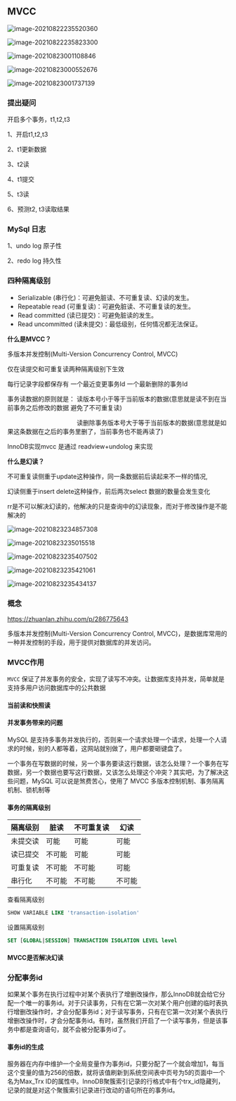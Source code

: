 ## MVCC 

![image-20210822235520360](https://gitee.com/kongxiangjin/images/raw/master/img/image-20210822235520360.png)

![image-20210822235823300](https://gitee.com/kongxiangjin/images/raw/master/img/image-20210822235823300.png)

![image-20210823001108846](https://gitee.com/kongxiangjin/images/raw/master/img/image-20210823001108846.png)

![image-20210823000552676](https://gitee.com/kongxiangjin/images/raw/master/img/image-20210823000552676.png)



![image-20210823001737139](https://gitee.com/kongxiangjin/images/raw/master/img/image-20210823001737139.png)

### 提出疑问

开启多个事务，t1,t2,t3

1、开启t1,t2,t3

2、t1更新数据

3、t2读

4、t1提交

5、t3读

6、预测t2, t3读取结果







### MySql 日志

1、undo log  原子性

2、redo log 持久性 





### 四种隔离级别

- Serializable (串行化)：可避免脏读、不可重复读、幻读的发生。
- Repeatable read (可重复读)：可避免脏读、不可重复读的发生。
- Read committed (读已提交)：可避免脏读的发生。
- Read uncommitted (读未提交)：最低级别，任何情况都无法保证。



**什么是MVCC？**

多版本并发控制(Multi-Version Concurrency Control, MVCC)

仅在读提交和可重复读两种隔离级别下生效

每行记录字段都保存有 一个最近变更事务Id 一个最新删除的事务Id

事务读数据的原则就是： 读版本号小于等于当前版本的数据(意思就是读不到在当前事务之后修改的数据 避免了不可重复读)

　　　　　　　　　　　 读删除事务版本号大于等于当前版本的数据(意思就是如果这条数据在之后的事务里删了，当前事务也不能再读了) 

InnoDB实现mvcc 是通过 readview+undolog 来实现



**什么是幻读？**

不可重复读侧重于update这种操作，同一条数据前后读起来不一样的情况,

幻读侧重于insert delete这种操作，前后两次select 数据的数量会发生变化



rr是不可以解决幻读的，他解决的只是查询中的幻读现象，而对于修改操作是不能解决的



![image-20210823234857308](https://gitee.com/kongxiangjin/images/raw/master/img/image-20210823234857308.png)

![image-20210823235015518](https://gitee.com/kongxiangjin/images/raw/master/img/image-20210823235015518.png)





![image-20210823235407502](https://gitee.com/kongxiangjin/images/raw/master/img/image-20210823235407502.png)

![image-20210823235421061](https://gitee.com/kongxiangjin/images/raw/master/img/image-20210823235421061.png)

![image-20210823235434137](https://gitee.com/kongxiangjin/images/raw/master/img/image-20210823235434137.png)





### 概念

https://zhuanlan.zhihu.com/p/286775643

多版本并发控制(Multi-Version Concurrency Control, MVCC)，是数据库常用的一种并发控制的手段，用于提供对数据库的并发访问。





### MVCC作用

`MVCC` 保证了并发事务的安全，实现了读写不冲突。让数据库支持并发，简单就是支持多用户访问数据库中的公共数据



#### 当前读和快照读





#### 并发事务带来的问题

MySQL 是支持多事务并发执行的，否则来一个请求处理一个请求，处理一个人请求的时候，别的人都等着，这网站就别做了，用户都要砸键盘了。

一个事务在写数据的时候，另一个事务要读这行数据，该怎么处理？一个事务在写数据，另一个数据也要写这行数据，又该怎么处理这个冲突？其实吧，为了解决这些问题，MySQL 可以说是煞费苦心，使用了 MVCC 多版本控制机制、事务隔离机制、锁机制等

#### 事务的隔离级别

| 隔离级别 | 脏读   | 不可重复读 | 幻读   |
| -------- | ------ | ---------- | ------ |
| 未提交读 | 可能   | 可能       | 可能   |
| 读已提交 | 不可能 | 可能       | 可能   |
| 可重复读 | 不可能 | 不可能     | 可能   |
| 串行化   | 不可能 | 不可能     | 不可能 |



查看隔离级别

```sql
SHOW VARIABLE LIKE 'transaction-isolation'
```

设置隔离级别

```sql
SET [GLOBAL|SESSION] TRANSACTION ISOLATION LEVEL level
```



#### MVCC是否解决幻读





### 分配事务id

​       如果某个事务在执行过程中对某个表执行了增删改操作，那么InnoDB就会给它分配一个唯一的事务id。对于只读事务，只有在它第一次对某个用户创建的临时表执行增删改操作时，才会分配事务id；对于读写事务，只有在它第一次对某个表执行增删改操作时，才会分配事务id。有时，虽然我们开启了一个读写事务，但是该事务中都是查询语句，就不会被分配事务id了。


#### 事务id的生成

​       服务器在内存中维护一个全局变量作为事务id，只要分配了一个就会增加1，每当这个变量的值为256的倍数，就将该值刷新到系统空间表中页号为5的页面中一个名为Max_Trx ID的属性中。InnoDB聚簇索引记录的行格式中有个trx_id隐藏列，记录的就是对这个聚簇索引记录进行改动的语句所在的事务id。

















